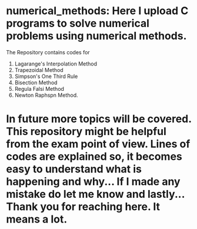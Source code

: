 # numerical_methods: Here I upload C programs to solve numerical problems using numerical methods. 
The Repository contains codes for
1. Lagarange's Interpolation Method
2. Trapezoidal Method
3. Simpson's One Third Rule
4. Bisection Method
5. Regula Falsi Method
6. Newton Raphspn Method.

# In future more topics will be covered. This repository might be helpful from the exam point of view. Lines of codes are explained so, it becomes easy to understand what is happening and why... If I made any mistake do let me know and lastly... Thank you for reaching here. It means a lot.
